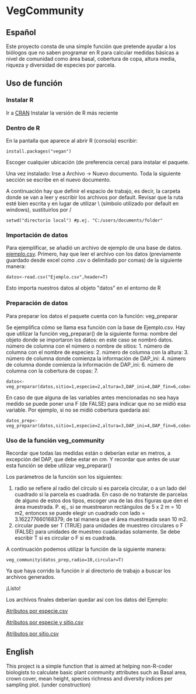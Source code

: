 # VegCommunity

## Español
Este proyecto consta de una simple función que pretende ayudar a los biólogos que no saben programar en R para calcular medidas básicas a nivel de comunidad como área basal, cobertura de copa, altura media, riqueza y diversidad de especies por parcela. 

## Uso de función

### Instalar R
Ir a [CRAN](https://cran.r-project.org/)
Instalar la versión de R más reciente

### Dentro de R
En la pantalla que aparece al abrir R (consola) escribir:

```
install.packages("vegan")
```
Escoger cualquier ubicación (de preferencia cerca) para instalar el paquete.

Una vez instalado:
Irse a Archivo -> Nuevo documento.
Toda la siguiente sección se escribe en el nuevo documento.

A continuación hay que definir el espacio de trabajo, es decir, la carpeta donde se van a leer y escribir los archivos por default.
Revisar que la ruta esté bien escrita y en lugar de utilizar \ (símbolo utilizado por default en windows), sustituirlos por /

```
setwd("directorio local") #p.ej. "C:/users/documents/folder"
```

### Importación de datos
Para ejemplificar, se añadió un archivo de ejemplo de una base de datos.
[ejemplo.csv](Ejemplo.csv). 
Primero, hay que leer el archivo con los datos (previamente guardado desde excel como .csv o delimitado por comas) de la siguiente manera:

```
datos<-read.csv("Ejemplo.csv",header=T)
```

Esto importa nuestros datos al objeto "datos" en el entorno de R

### Preparación de datos
Para preparar los datos el paquete cuenta con la función: veg_preparar

Se ejemplifica cómo se llama esa función con la base de Ejemplo.csv. 
Hay que utilizar la función veg_preparar() de la siguiente forma:
nombre del objeto donde se importaron los datos: en este caso se nombró datos.
número de columna con el número o nombre de sitios: 1.
número de columna con el nombre de especies: 2.
número de columna con la altura: 3.
número de columna donde comienza la información de DAP_ini: 4.
número de columna donde comienza la información de DAP_ini: 6.
número de columna con la cobertura de copas: 7.

```
datos<-veg_preparar(datos,sitio=1,especie=2,altura=3,DAP_ini=4,DAP_fin=6,cobertura=7)
```

En caso de que alguna de las variables antes mencionadas no sea haya medido se puede poner una F (de FALSE) para indicar que no se midió esa variable. Por ejemplo, si no se midió cobertura quedaría así: 

```
datos_prep<-veg_preparar(datos,sitio=1,especie=2,altura=3,DAP_ini=4,DAP_fin=6,cobertura=F)
```

### Uso de la función veg_community
Recordar que todas las medidas están o deberían estar en metros, a excepción del DAP, que debe estar en cm. Y recordar que antes de usar esta función se debe utilizar veg_preparar()

Los parámetros de la función son los siguientes: 
1. radio se refiere al radio del círculo si es parcela circular, o a un lado del cuadrado si la parcela es cuadrada. En caso de no tratarste de parcelas de alguno de estos dos tipos, escoger una de las dos figuras que den el área muestrada. P. ej., si se muestrearon rectángulos de 5 x 2 m = 10 m2, entonces se puede elegir un cuadrado con lado = 3.162277660168379; de tal manera que el área muestreada sean 10 m2. 
2. circular puede ser T (TRUE) para unidades de muestreo circulares o F (FALSE) para unidades de muestreo cuadaradas solamente. Se debe escribir T si es circular o F si es cuadrada.

A continuación podemos utilizar la función de la siguiente manera:

```
veg_community(datos_prep,radio=10,circular=T)
```

Ya que haya corrido la función ir al directorio de trabajo a buscar los archivos generados.

¡Listo!

Los archivos finales deberían quedar así con los datos del Ejemplo:

[Atributos por especie.csv](Atributos_Especie.csv)

[Atributos por especie y sitio.csv](Atributos_Especie_Sitio.csv)

[Atributos por sitio.csv](Atributos_Sitio.csv)

## English
This project is a simple function that is aimed at helping non-R-coder biologists to calculate basic plant community attributes such as Basal area, crown cover, mean height, species richness and diversity indices per sampling plot.
(under construction)
